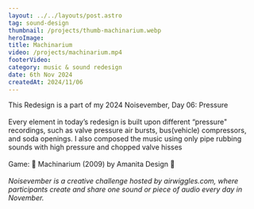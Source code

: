 ```yaml
---
layout: ../../layouts/post.astro
tag: sound-design
thumbnail: /projects/thumb-machinarium.webp
heroImage:
title: Machinarium
video: /projects/machinarium.mp4
footerVideo: 
category: music & sound redesign
date: 6th Nov 2024
createdAt: 2024/11/06
---
```

<div>
This Redesign is a part of my 2024 Noisevember, Day 06: Pressure
</div>
<br>
<div>
Every element in today’s redesign is built upon different “pressure" recordings, such as valve pressure air bursts, bus(vehicle) compressors, and soda openings.
I also composed the music using only pipe rubbing sounds with high pressure and chopped valve hisses
</div>
<br>
<div>
Game: 🔩 Machinarium (2009) by Amanita Design 🍄
</div>
<br>
<div>
    <i>Noisevember is a creative challenge hosted by airwiggles.com, where participants create and share one sound or piece of audio every day in November.</i>
</div>